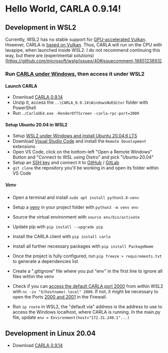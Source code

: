 # Hello World, CARLA 0.9.14!

## Development in WSL2

Currently, WSL2 has no stable support for [GPU-accelerated Vulkan](https://github.com/microsoft/WSL/issues/7790). However, CARLA is [based on Vulkan](https://carla.readthedocs.io/en/0.9.14/adv_rendering_options/). Thus, CARLA will run on the CPU with lavapipe, when launched inside WSL2. I do not recommend continuing this way, but there are (experimental solutions)[https://github.com/microsoft/wslg/issues/40#issuecomment-1685123693].

### Run [CARLA under Windows](https://github.com/carla-simulator/Ccarla/issues/5806), then access it under WSL2

#### Launch CARLA

- Download [CARLA 0.9.14](https://carla-releases.s3.eu-west-3.amazonaws.com/Windows/CARLA_0.9.14.zip)
- Unzip it, access the `..\CARLA_0.9.14\WindowsNoEditor` folder with PowerShell
- Run `./CarlaUE4.exe -RenderOffScreen -carla-rpc-port=2000`

#### Setup Ubuntu 20.04 in WSL2

- Setup [WSL2 under Windows and install Ubuntu 20.04.6 LTS](https://ubuntu.com/tutorials/install-ubuntu-on-wsl2-on-windows-10#1-overview)
- Download [Visual Studio Code](https://code.visualstudio.com/) and install the `Remote Development` extensions
- Open VS Code, click on the bottom-left "Open a Remote Windows" Button and "Connect to WSL using Distro" and pick "Ubuntu-20.04"
- Setup an [SSH key](https://www.digitalocean.com/community/tutorials/how-to-set-up-ssh-keys-on-ubuntu-20-04) and connect it to [GitHub](https://github.com/settings/keys) / [GitLab](https://ids-git.fzi.de/-/profile/keys)
- `git clone` the repository you'll be working in and open its folder within VS Code

##### Venv
- Open a terminal and install `sudo apt install python3.8-venv`
- Setup a [venv](https://packaging.python.org/en/latest/guides/installing-using-pip-and-virtual-environments/) in your project folder with `python3 -m venv env`
- Source the virtual environment with `source env/bin/activate`
- Update pip with `pip install --upgrade pip`
- Install the CARLA client with `pip install carla`
- Install all further necessary packages with `pip install PackageName`
- Once the project is fully configured, run `pip freeze > requirements.txt` to generate a dependencies list
- Create a ".gitignore" file where you put "env" in the first line to ignore all files within the venv

- Check if you can [access the default CARLA port 2000](https://superuser.com/questions/1679757/how-to-access-windows-localhost-from-wsl2) from within WSL2 with `nc -zv "$(hostname).local" 2000`. If not, it might be necessary to open the Ports [2000 and 2001](https://carla.readthedocs.io/en/0.9.14/start_quickstart/) in the Firewall.
- Run `ip route` in WSL2, the "default via" address is the address to use to access the Windows localhost, where CARLA is running. In the main.py file, update `env = Environment(host="172.31.240.1"...)`

## Development in Linux 20.04

- Download [CARLA 0.9.14](https://carla-releases.s3.eu-west-3.amazonaws.com/Linux/CARLA_0.9.14.tar.gz)
